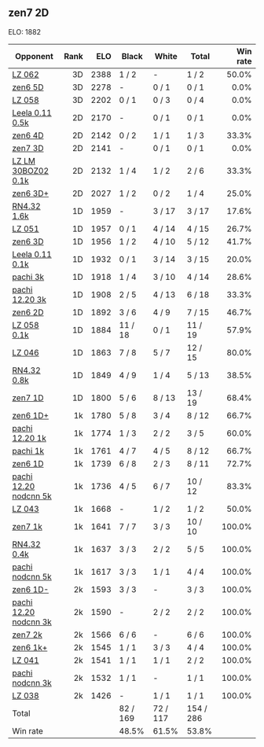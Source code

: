 ## zen7 2D ##

ELO: 1882

Opponent | Rank | ELO | Black | White | Total | Win rate
---------|-----:|----:|-------|-------|-------|-------:
[LZ 062](LZ%20062.md) | 3D | 2388 | 1 / 2 | - | 1 / 2 | 50.0%
[zen6 5D](zen6%205D.md) | 3D | 2278 | - | 0 / 1 | 0 / 1 | 0.0%
[LZ 058](LZ%20058.md) | 3D | 2202 | 0 / 1 | 0 / 3 | 0 / 4 | 0.0%
[Leela 0.11 0.5k](Leela%200.11%200.5k.md) | 2D | 2170 | - | 0 / 1 | 0 / 1 | 0.0%
[zen6 4D](zen6%204D.md) | 2D | 2142 | 0 / 2 | 1 / 1 | 1 / 3 | 33.3%
[zen7 3D](zen7%203D.md) | 2D | 2141 | - | 0 / 1 | 0 / 1 | 0.0%
[LZ LM 30BOZ02 0.1k](LZ%20LM%2030BOZ02%200.1k.md) | 2D | 2132 | 1 / 4 | 1 / 2 | 2 / 6 | 33.3%
[zen6 3D+](zen6%203D+.md) | 2D | 2027 | 1 / 2 | 0 / 2 | 1 / 4 | 25.0%
[RN4.32 1.6k](RN4.32%201.6k.md) | 1D | 1959 | - | 3 / 17 | 3 / 17 | 17.6%
[LZ 051](LZ%20051.md) | 1D | 1957 | 0 / 1 | 4 / 14 | 4 / 15 | 26.7%
[zen6 3D](zen6%203D.md) | 1D | 1956 | 1 / 2 | 4 / 10 | 5 / 12 | 41.7%
[Leela 0.11 0.1k](Leela%200.11%200.1k.md) | 1D | 1932 | 0 / 1 | 3 / 14 | 3 / 15 | 20.0%
[pachi 3k](pachi%203k.md) | 1D | 1918 | 1 / 4 | 3 / 10 | 4 / 14 | 28.6%
[pachi 12.20 3k](pachi%2012.20%203k.md) | 1D | 1908 | 2 / 5 | 4 / 13 | 6 / 18 | 33.3%
[zen6 2D](zen6%202D.md) | 1D | 1892 | 3 / 6 | 4 / 9 | 7 / 15 | 46.7%
[LZ 058 0.1k](LZ%20058%200.1k.md) | 1D | 1884 | 11 / 18 | 0 / 1 | 11 / 19 | 57.9%
[LZ 046](LZ%20046.md) | 1D | 1863 | 7 / 8 | 5 / 7 | 12 / 15 | 80.0%
[RN4.32 0.8k](RN4.32%200.8k.md) | 1D | 1849 | 4 / 9 | 1 / 4 | 5 / 13 | 38.5%
[zen7 1D](zen7%201D.md) | 1D | 1800 | 5 / 6 | 8 / 13 | 13 / 19 | 68.4%
[zen6 1D+](zen6%201D+.md) | 1k | 1780 | 5 / 8 | 3 / 4 | 8 / 12 | 66.7%
[pachi 12.20 1k](pachi%2012.20%201k.md) | 1k | 1774 | 1 / 3 | 2 / 2 | 3 / 5 | 60.0%
[pachi 1k](pachi%201k.md) | 1k | 1761 | 4 / 7 | 4 / 5 | 8 / 12 | 66.7%
[zen6 1D](zen6%201D.md) | 1k | 1739 | 6 / 8 | 2 / 3 | 8 / 11 | 72.7%
[pachi 12.20 nodcnn 5k](pachi%2012.20%20nodcnn%205k.md) | 1k | 1736 | 4 / 5 | 6 / 7 | 10 / 12 | 83.3%
[LZ 043](LZ%20043.md) | 1k | 1668 | - | 1 / 2 | 1 / 2 | 50.0%
[zen7 1k](zen7%201k.md) | 1k | 1641 | 7 / 7 | 3 / 3 | 10 / 10 | 100.0%
[RN4.32 0.4k](RN4.32%200.4k.md) | 1k | 1637 | 3 / 3 | 2 / 2 | 5 / 5 | 100.0%
[pachi nodcnn 5k](pachi%20nodcnn%205k.md) | 1k | 1617 | 3 / 3 | 1 / 1 | 4 / 4 | 100.0%
[zen6 1D-](zen6%201D-.md) | 2k | 1593 | 3 / 3 | - | 3 / 3 | 100.0%
[pachi 12.20 nodcnn 3k](pachi%2012.20%20nodcnn%203k.md) | 2k | 1590 | - | 2 / 2 | 2 / 2 | 100.0%
[zen7 2k](zen7%202k.md) | 2k | 1566 | 6 / 6 | - | 6 / 6 | 100.0%
[zen6 1k+](zen6%201k+.md) | 2k | 1545 | 1 / 1 | 3 / 3 | 4 / 4 | 100.0%
[LZ 041](LZ%20041.md) | 2k | 1541 | 1 / 1 | 1 / 1 | 2 / 2 | 100.0%
[pachi nodcnn 3k](pachi%20nodcnn%203k.md) | 2k | 1532 | 1 / 1 | - | 1 / 1 | 100.0%
[LZ 038](LZ%20038.md) | 2k | 1426 | - | 1 / 1 | 1 / 1 | 100.0%
Total | | | 82 / 169 | 72 / 117 | 154 / 286 | 
Win rate| | | 48.5% | 61.5% | 53.8% | 
